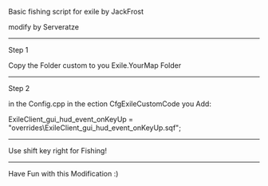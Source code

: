 Basic fishing script for exile by JackFrost 

modify by Serveratze

---------------------------------------------------------------------------------

Step 1

Copy the Folder custom to you Exile.YourMap Folder

---------------------------------------------------------------------------------

Step 2

in the Config.cpp in the ection CfgExileCustomCode you Add:

ExileClient_gui_hud_event_onKeyUp = "overrides\ExileClient_gui_hud_event_onKeyUp.sqf";

---------------------------------------------------------------------------------

Use shift key right for Fishing!

---------------------------------------------------------------------------------

Have Fun with this Modification :)
